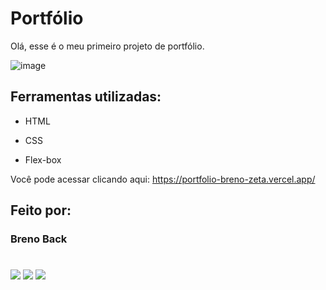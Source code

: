 # Portfólio 

Olá, esse é o meu primeiro projeto de portfólio.

![image](https://github.com/brenoback/portfolio/assets/157383671/17a333b8-9d01-482d-b86c-ab3b0468bdec)


## Ferramentas utilizadas:

* HTML

* CSS

* Flex-box

Você pode acessar clicando aqui: https://portfolio-breno-zeta.vercel.app/

## Feito por:
### Breno Back
# 
<div> 
  <a href="https://instagram.com/brenoback" target="_blank"><img src="https://img.shields.io/badge/-Instagram-%23E4405F?style=for-the-badge&logo=instagram&logoColor=white" target="_blank"></a>
  <a href = "mailto:brenoback98@gmail.com"><img src="https://img.shields.io/badge/-Gmail-%23333?style=for-the-badge&logo=gmail&logoColor=white" target="_blank"></a>
  <a href="https://www.linkedin.com/in/breno-back" target="_blank"><img src="https://img.shields.io/badge/-LinkedIn-%230077B5?style=for-the-badge&logo=linkedin&logoColor=white" target="_blank"></a> 
</div>

